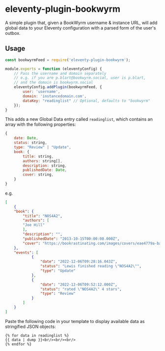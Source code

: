 # eleventy-plugin-bookwyrm

A simple plugin that, given a BookWyrm username & instance URL, will add global data to your Eleventy configuration with a parsed form of the user's outbox.

## Usage

```javascript
const bookwyrmFeed = require('eleventy-plugin-bookwyrm');

module.exports = function (eleventyConfig) {
	// Pass the username and domain separately
	// e.g. if you are p.blart@bookwyrm.social, user is p.blart,
	// and the domain is bookwyrm.social
	eleventyConfig.addPlugin(bookwyrmFeed, {
		user: 'username',
		domain: 'instancedomain.com',
		dataKey: "readinglist" // Optional, defaults to "bookwyrm"
	});
}
```

This adds a new Global Data entry called `readinglist`, which contains an array with the following properties:

```javascript
{
	date: Date,
	status: string,
	type: "Review" | "Update",
	book: {
		title: string,
		authors: string[],
		description: string,
		publishedDate: Date,
		cover: string,
	}
}
```

e.g.

```json
[
	{
	"book": {
		"title": "NOS4A2",
		"authors": [
		"Joe Hill"
		],
		"description": "",
		"publishedDate": "2013-10-15T00:00:00.000Z",
		"cover": "https://bookrastinating.com/images/covers/eae4779a-bafd-4514-aa2c-28356ca60b7d.jpeg"
	},
	"events": [
			{
				"date": "2022-12-06T09:28:16.043Z",
				"status": "Lewis finished reading \"NOS4A2\"",
				"type": "Update"
			},
			{
				"date": "2022-12-06T09:52:12.000Z",
				"status": "rated \"NOS4A2\" 4 stars",
				"type": "Review"
			}
		]
	}
]
```

Paste the following code in your template to display available data as stringified JSON objects:

```
{% for data in readinglist %}
{{ data | dump }}<br/><br/><br/>
{% endfor %}
```

